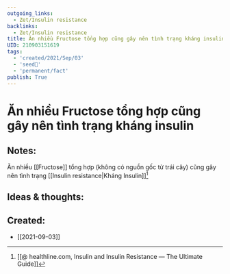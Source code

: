 ```yaml
---
outgoing_links:
  - Zet/Insulin resistance
backlinks:
  - Zet/Insulin resistance
title: Ăn nhiều Fructose tổng hợp cũng gây nên tình trạng kháng insulin
UID: 210903151619
tags:
  - 'created/2021/Sep/03'
  - 'seed🥜'
  - 'permanent/fact'
publish: True
---
```

# Ăn nhiều Fructose tổng hợp cũng gây nên tình trạng kháng insulin

## Notes:
Ăn nhiều [[Fructose]] tổng hợp (không có nguồn gốc từ trái cây) cũng gây nên tình trạng [[Insulin resistance|Kháng Insulin]][^1] 

## Ideas & thoughts:

[^1]:[[@ healthline.com, Insulin and Insulin Resistance — The Ultimate Guide]]
## Created:
- [[2021-09-03]]
